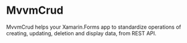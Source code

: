 # MvvmCrud
MvvmCrud helps your Xamarin.Forms app to standardize operations of creating, updating, deletion and display data, from REST API.
